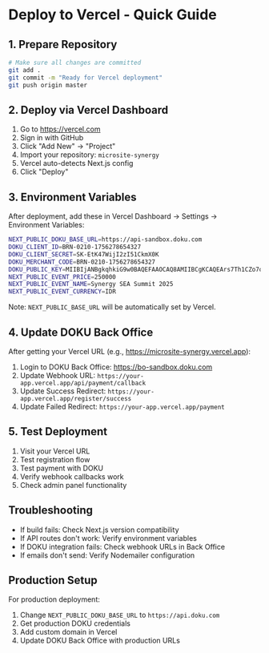 # Deploy to Vercel - Quick Guide

## 1. Prepare Repository
```bash
# Make sure all changes are committed
git add .
git commit -m "Ready for Vercel deployment"
git push origin master
```

## 2. Deploy via Vercel Dashboard
1. Go to https://vercel.com
2. Sign in with GitHub
3. Click "Add New" → "Project"
4. Import your repository: `microsite-synergy`
5. Vercel auto-detects Next.js config
6. Click "Deploy"

## 3. Environment Variables
After deployment, add these in Vercel Dashboard → Settings → Environment Variables:

```bash
NEXT_PUBLIC_DOKU_BASE_URL=https://api-sandbox.doku.com
DOKU_CLIENT_ID=BRN-0210-1756278654327
DOKU_CLIENT_SECRET=SK-EtK47WijI2zI51CkmX0K
DOKU_MERCHANT_CODE=BRN-0210-1756278654327
DOKU_PUBLIC_KEY=MIIBIjANBgkqhkiG9w0BAQEFAAOCAQ8AMIIBCgKCAQEArs7Th1CZo7ox4TSqOgU/rJHnOeeAuwHVnRJgNRQNwZHPvqFDenDP9IPIVJE9J4mUNtLhYqc8CYxW8ttNSEltjgZ+WJDPhg+4KgcTr6gWVC2bCSzPaOk0l/Aq73haMQrkkXabG17HIntb6DKtC+Cdwb9sAqlzASrJIMftGvvIjgynZlIv90INa8iyjuEYJVIShXMyeRiu4h1N4RkNIdvnKXFVAhXPrZw6esBWfgz9dc2xrT5tUfXcK2nDmVmk4KsYsHvZcEGyJ0FL0raXpmJrkrDc1fedNgNHk2xX78W9v5v4PyUHLIfFdz6rGCmr3JBlvEbyVb0Wm8u0HvGrAT/kFQIDAQAB
NEXT_PUBLIC_EVENT_PRICE=250000
NEXT_PUBLIC_EVENT_NAME=Synergy SEA Summit 2025
NEXT_PUBLIC_EVENT_CURRENCY=IDR
```

Note: `NEXT_PUBLIC_BASE_URL` will be automatically set by Vercel.

## 4. Update DOKU Back Office
After getting your Vercel URL (e.g., https://microsite-synergy.vercel.app):

1. Login to DOKU Back Office: https://bo-sandbox.doku.com
2. Update Webhook URL: `https://your-app.vercel.app/api/payment/callback`
3. Update Success Redirect: `https://your-app.vercel.app/register/success`
4. Update Failed Redirect: `https://your-app.vercel.app/payment`

## 5. Test Deployment
1. Visit your Vercel URL
2. Test registration flow
3. Test payment with DOKU
4. Verify webhook callbacks work
5. Check admin panel functionality

## Troubleshooting
- If build fails: Check Next.js version compatibility
- If API routes don't work: Verify environment variables
- If DOKU integration fails: Check webhook URLs in Back Office
- If emails don't send: Verify Nodemailer configuration

## Production Setup
For production deployment:
1. Change `NEXT_PUBLIC_DOKU_BASE_URL` to `https://api.doku.com`
2. Get production DOKU credentials
3. Add custom domain in Vercel
4. Update DOKU Back Office with production URLs
